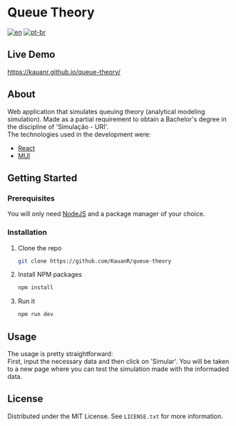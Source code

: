 # Queue Theory
[![en](https://img.shields.io/badge/lang-en-red.svg)](https://github.com/KauanR/queue-theory/blob/main/README.md)
[![pt-br](https://img.shields.io/badge/lang-pt--br-green.svg)](https://github.com/KauanR/queue-theory/blob/main/README.pt-br.md)

## Live Demo
https://kauanr.github.io/queue-theory/

## About
Web application that simulates queuing theory (analytical modeling simulation). Made as a partial requirement to obtain a Bachelor's degree in the discipline of 'Simulação - URI'.
<br>
The technologies used in the development were:
* [React](https://reactjs.org/)
* [MUI](https://mui.com/)


<!-- GETTING STARTED -->
## Getting Started
### Prerequisites
You will only need [NodeJS](https://nodejs.org/en/download/) and a package manager of your choice.

### Installation
1. Clone the repo
   ```sh
   git clone https://github.com/KauanR/queue-theory
   ```
2. Install NPM packages
   ```sh
   npm install
   ```
4. Run it
   ```sh
   npm run dev
   ```

<!-- USAGE EXAMPLES -->
## Usage
The usage is pretty straightforward: <br/>
First, input the necessary data and then click on 'Simular'. You will be taken to a new page where you can test the simulation made with the informaded data.

<!-- LICENSE -->
## License
Distributed under the MIT License. See `LICENSE.txt` for more information.